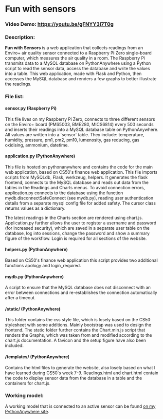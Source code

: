 # Fun with sensors  
### Video Demo: https://youtu.be/gFNYY3I7T0g
### Description:
**Fun with Sensors** is a web application that collects readings from an Enviro+ air quality sensor connected to a Raspberry Pi Zero single-board computer, which measures the air quality in a room. The Raspberry Pi transmits data to a MySQL database on PythonAnywhere using a Python script to read the sensor data, access the database and write the values into a table. This web application, made with Flask and Python, then accesses the MySQL database and renders a few graphs to better illustrate the readings.

### File list:
#### sensor.py (Raspberry Pi)
This file lives on my Raspberry Pi Zero, connects to three different sensors on the Enviro+ board (PMS5003, BME280, MICS6814) every 500 seconds and inserts their readings into a MySQL database table on PythonAnywhere. All values are written into a 'sensor' table. They include: temperature, humidity, pressure, pm1, pm2, pm10, lumenosity, gas reducing, gas oxidising, ammonium, datetime.

#### application.py (PythonAnywhere)
This file is hosted on pythonanywhere and contains the code for the main web application, based on CS50's finance web application. This file imports scripts from MySQLdb, Flask, werkzeug, helpers. It generates the flask frontend, connects to the MySQL database and reads out data from the tables in the Readings and Charts menus. To avoid connection errors, application.py connects to the database using the function mydb.disconnectSafeConnect (see mydb.py), reading user authentication details from a separate mysql config file for added safety. The cursor class returns values as a dictionary.

The latest readings in the Charts section are rendered using chart.js. Application.py further allows the user to register a username and password (for increased security), which are saved in a separate user table on the database, log into sessions, change the password and show a summary figure of the workflow. Login is required for all sections of the website.

#### helpers.py (PythonAnywhere)
Based on CS50's finance web application this script provides two additional functions apology and login_required.

#### mydb.py (PythonAnywhere)
A script to ensure that the MySQL database does not disconnect with an error between connections and re-establishes the connection automatically after a timeout.

#### /static/ (PythonAnywhere)
This folder contains the css style file, which is losely based on the CS50 stylesheet with some additions. Mainly bootstrap was used to design the frontend. The static folder further contains the Chart.min.js script that renders the Graphs, which was taken from and modified according to the chart.js documentation. A favicon and the setup figure have also been included.

#### /templates/ (PythonAnywhere)
Contains the html files to generate the website, also losely based on what I have learned during CS50's week 7-9. Readings.html and chart.html contain the code to display sensor data from the database in a table and the containers for chart.js.

### Working model:
A working model that is connected to an active sensor can be found [on my PythonAnywhere site](https://xysmalobia.pythonanywhere.com/).
